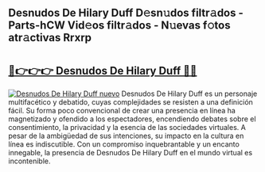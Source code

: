## Desnudos De Hilary Duff D𝚎sn𝚞dos filtr𝚊dos - Parts-hCW Vid𝚎os filtr𝚊dos - N𝚞evas f𝚘tos atr𝚊ctivas Rrxrp

# <h2><a href="http://mb3p4y.tromn.icu/?c=Desnudos+De+Hilary+Duff">🔗👉👉👉 Desnudos De Hilary Duff 🔗🔗</a></h2>

[![Desnudos De Hilary Duff nuevo](https://i.imgur.com/pEAQMta.gif)](http://mb3p4y.tromn.icu/?c=Desnudos+De+Hilary+Duff)
Desnudos De Hilary Duff es un personaje multifacético y debatido, cuyas complejidades se resisten a una definición fácil.  Su forma poco convencional de crear una presencia en línea ha magnetizado y ofendido a los espectadores, encendiendo debates sobre el consentimiento, la privacidad y la esencia de las sociedades virtuales. A pesar de la ambigüedad de sus intenciones, su impacto en la cultura en línea es indiscutible. Con un compromiso inquebrantable y un encanto innegable, la presencia de Desnudos De Hilary Duff en el mundo virtual es incontenible.
